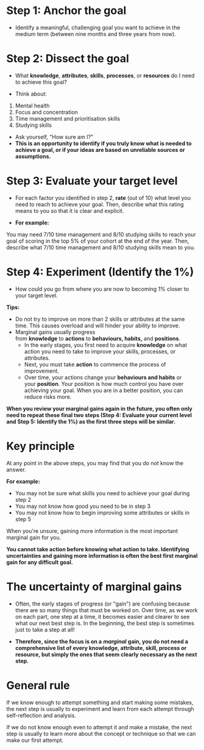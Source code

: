 # Step 1: Anchor the goal
- Identify a meaningful, challenging goal you want to achieve in the medium term (between nine months and three years from now).

# Step 2: Dissect the goal
- What **knowledge**, **attributes**, **skills**, **processes**, or **resources** do I need to achieve this goal?

- Think about:

1. Mental health
2. Focus and concentration
3. Time management and prioritisation skills
4. Studying skills
- Ask yourself, "How sure am I?"
- **This is an opportunity to identify if you truly know what is needed to achieve a goal, or if your ideas are based on unreliable sources or assumptions.**

# Step 3: Evaluate your target level
- For each factor you identified in step 2, **rate** (out of 10) what level you need to reach to achieve your goal. Then, describe what this rating means to you so that it is clear and explicit.

- **For example:**

You may need 7/10 time management and 8/10 studying skills to reach your goal of scoring in the top 5% of your cohort at the end of the year. Then, describe what 7/10 time management and 8/10 studying skills mean to you.

# Step 4: Experiment (Identify the 1%)
- How could you go from where you are now to becoming 1% closer to your target level.

**Tips:**

- Do not try to improve on more than 2 skills or attributes at the same time. This causes overload and will hinder your ability to improve.
- Marginal gains usually progress from **knowledge** to **actions** to **behaviours, habits,** and **positions**. 
    - In the early stages, you first need to acquire **knowledge** on what action you need to take to improve your skills, processes, or attributes. 
    - Next, you must take **action** to commence the process of improvement. 
    - Over time, your actions change your **behaviours and habits** or your **position**. Your position is how much control you have over achieving your goal. When you are in a better position, you can reduce risks more.

**When you review your marginal gains again in the future, you often only need to repeat these final two steps (Step 4: Evaluate your current level and Step 5: Identify the 1%) as the first three steps will be similar.**

# Key principle

At any point in the above steps, you may find that you do not know the answer. 

**For example:**

- You may not be sure what skills you need to achieve your goal during step 2
- You may not know how good you need to be in step 3
- You may not know how to begin improving some attributes or skills in step 5

When you're unsure, gaining more information is the most important marginal gain for you.

**You cannot take action before knowing what action to take. Identifying uncertainties and gaining more information is often the best first marginal gain for any difficult goal.**

# The uncertainty of marginal gains

- Often, the early stages of progress (or "gain") are confusing because there are so many things that must be worked on. Over time, as we work on each part, one step at a time, it becomes easier and clearer to see what our next best step is. In the beginning, the best step is sometimes just to take a step at all!

- **Therefore, since the focus is on a** _**marginal**_ **gain, you do not need a comprehensive list of every knowledge, attribute, skill, process or resource, but simply the ones that seem clearly necessary as the next step.**

# General rule

If we know enough to attempt something and start making some mistakes, the next step is usually to experiment and learn from each attempt through self-reflection and analysis. 

If we do not know enough even to attempt it and make a mistake, the next step is usually to learn more about the concept or technique so that we can make our first attempt.